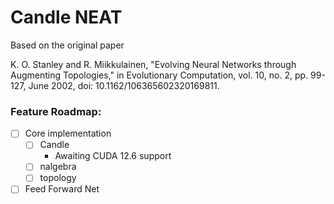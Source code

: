 # Candle NEAT

Based on the original paper

K. O. Stanley and R. Miikkulainen, "Evolving Neural Networks through Augmenting Topologies," in Evolutionary Computation, vol. 10, no. 2, pp. 99-127, June 2002, doi: 10.1162/106365602320169811.

### Feature Roadmap:

- [ ] Core implementation
  - [ ] Candle
    - Awaiting CUDA 12.6 support
  - [ ] nalgebra
  - [ ] topology
- [ ] Feed Forward Net
